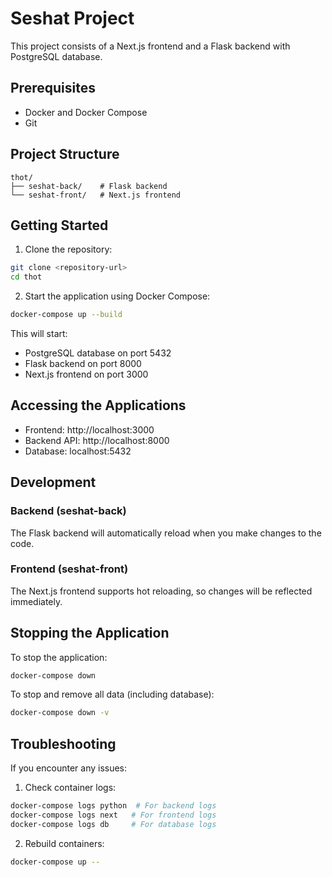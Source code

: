 # Seshat Project

This project consists of a Next.js frontend and a Flask backend with PostgreSQL database.

## Prerequisites

- Docker and Docker Compose
- Git

## Project Structure

```
thot/
├── seshat-back/    # Flask backend
└── seshat-front/   # Next.js frontend
```

## Getting Started

1. Clone the repository:
```bash
git clone <repository-url>
cd thot
```

2. Start the application using Docker Compose:
```bash
docker-compose up --build
```

This will start:
- PostgreSQL database on port 5432
- Flask backend on port 8000
- Next.js frontend on port 3000

## Accessing the Applications

- Frontend: http://localhost:3000
- Backend API: http://localhost:8000
- Database: localhost:5432

## Development

### Backend (seshat-back)
The Flask backend will automatically reload when you make changes to the code.

### Frontend (seshat-front)
The Next.js frontend supports hot reloading, so changes will be reflected immediately.

## Stopping the Application

To stop the application:
```bash
docker-compose down
```

To stop and remove all data (including database):
```bash
docker-compose down -v
```

## Troubleshooting

If you encounter any issues:

1. Check container logs:
```bash
docker-compose logs python  # For backend logs
docker-compose logs next   # For frontend logs
docker-compose logs db     # For database logs
```

2. Rebuild containers:
```bash
docker-compose up --